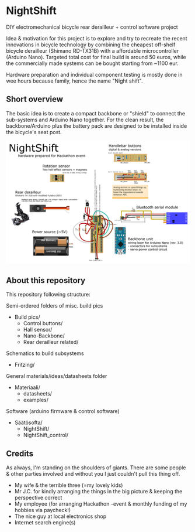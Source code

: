 NightShift
==========
DIY electromechanical bicycle rear derailleur + control software project

Idea & motivation for this project is to explore and try to recreate the recent innovations in bicycle
technology by combining the cheapest off-shelf bicycle derailleur (Shimano RD-TX31B) with a affordable 
microcontroller (Arduino Nano). Targeted total cost for final build is around 50 euros, while the 
commercially made systems can be bought starting from ~1100 eur.

Hardware preparation and individual component testing is mostly done in wee hours because family,
hence the name "Night shift".

Short overview
--------------
The basic idea is to create a compact backbone or "shield" to connect the sub-systems and Arduino Nano together.
For the clean result, the backbone/Arduino plus the battery pack are designed to be installed inside 
the bicycle's seat post.

![Parts](/Fritzing/nightshift-hardware-general-diagram.png)

About this repository
---------------------
This repository following structure:

Semi-ordered folders of misc. build pics
  * Build pics/
    * Control buttons/
    * Hall sensor/
    * Nano-Backbone/
    * Rear derailleur related/

Schematics to build subsystems
  * Fritzing/

General materials/ideas/datasheets folder
  * Materiaali/
    * datasheets/
    * examples/

Software (arduino firmware & control software)
  * Säätösofta/
    * NightShift/
    * NightShift_control/

Credits
-------
As always, I'm standing on the shoulders of giants. There are some people & other parties involved and without you
I just couldn't pull this thing off.
* My wife & the terrible three (=my lovely kids)
* Mr J.C. for kindly arranging the things in the big picture & keeping the perspective correct
* My employee (for arranging Hackathon -event & monthly funding of my hobbies via paycheck!)
* The nice guy at local electronics shop
* Internet search engine(s)
